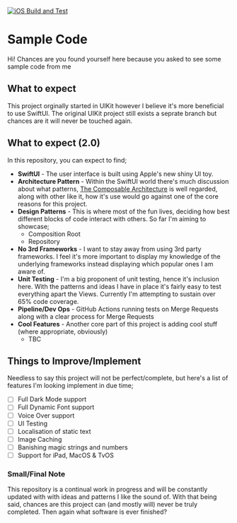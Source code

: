 [![iOS Build and Test](https://github.com/OccamsCode/SampleCode/actions/workflows/GitHubActions.yml/badge.svg)](https://github.com/OccamsCode/SampleCode/actions/workflows/GitHubActions.yml)

# Sample Code

Hi! Chances are you found yourself here because you asked to see some sample code from me

## What to expect

This project orginally started in UIKit however I believe it's more beneficial to use SwiftUI.
The original UIKit project still exists a seprate branch but chances are it will never be touched again.

 ## What to expect (2.0)
 
 In this repository, you can expect to find;
 
 - **SwiftUI** - The user interface is built using Apple's new shiny UI toy.
 - **Architecture Pattern** - Within the SwiftUI world there's much discussion about what patterns, [The Composable Architecture](https://github.com/pointfreeco/swift-composable-architecture) is well regarded, along with other like it, how it's use would go against one of the core reasons for this project.
 - **Design Patterns** - This is where most of the fun lives, deciding how best different blocks of code interact with others. So far I'm aiming to showcase;
   - Composition Root
   - Repository
 - **No 3rd Frameworks** - I want to stay away from using 3rd party frameworks. I feel it's more important to display my knowledge of the underlying frameworks instead displaying which popular ones I am aware of.
 - **Unit Testing** - I'm a big proponent of unit testing, hence it's inclusion here. With the patterns and ideas I have in place it's fairly easy to test everything apart the Views. Currently I'm attempting to sustain over 65% code coverage.
 - **Pipeline/Dev Ops** - GitHub Actions running tests on Merge Requests along with a clear process for Merge Requests
 - **Cool Features** - Another core part of this project is adding cool stuff (where appropriate, obviously)
   - TBC
 
## Things to Improve/Implement

Needless to say this project will not be perfect/complete, but here's a list of features I'm looking implement in due time;

 - [ ] Full Dark Mode support
 - [ ] Full Dynamic Font support
 - [ ] Voice Over support
 - [ ] UI Testing 
 - [ ] Localisation of static text
 - [ ] Image Caching 
 - [ ] Banishing magic strings and numbers 
 - [ ] Support for iPad, MacOS & TvOS

### Small/Final Note
This repository is a continual work in progress and will be constantly updated with with ideas and patterns I like the sound of. 
With that being said, chances are this project can (and mostly will) never be truly completed. Then again what software is ever finished?
